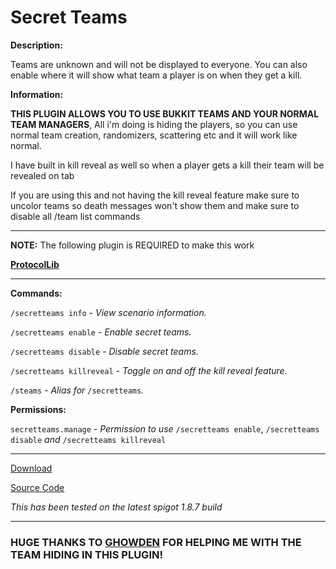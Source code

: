 # Secret Teams

**Description:**

Teams are unknown and will not be displayed to everyone. You can also enable where it will show what team a player is on when they get a kill.

**Information:**

**THIS PLUGIN ALLOWS YOU TO USE BUKKIT TEAMS AND YOUR NORMAL TEAM MANAGERS**, All i'm doing is hiding the players, so you can use normal team creation, randomizers, scattering etc and it will work like normal.

I have built in kill reveal as well so when a player gets a kill their team will be revealed on tab

If you are using this and not having the kill reveal feature make sure to uncolor teams so death messages won't show them and make sure to disable all /team list commands

___


**NOTE:** The following plugin is REQUIRED to make this work

[**ProtocolLib**](https://www.spigotmc.org/resources/protocollib.1997/download?version=69182)

___

**Commands:**

`/secretteams info` - *View scenario information.*

`/secretteams enable` - *Enable secret teams.*

`/secretteams disable` - *Disable secret teams.*

`/secretteams killreveal` - *Toggle on and off the kill reveal feature.*

`/steams` - *Alias for* `/secretteams`*.*

**Permissions:**

`secretteams.manage` - *Permission to use* `/secretteams enable`, `/secretteams disable` *and* `/secretteams killreveal`

___

[Download](https://github.com/LeonTG77/SecretTeams/releases)

[Source Code](https://github.com/LeonTG77/SecretTeams)

*This has been tested on the latest spigot 1.8.7 build*

___

### HUGE THANKS TO [GHOWDEN](https://github.com/Eluinhost) FOR HELPING ME WITH THE TEAM HIDING IN THIS PLUGIN!
